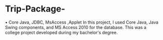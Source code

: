 # Trip-Package-
•  Core Java, JDBC, MsAccess ,Applet  In this project, I used Core Java, Java Swing components, and MS Access 2010 for the  database. This was a college project developed during my bachelor's degree.
